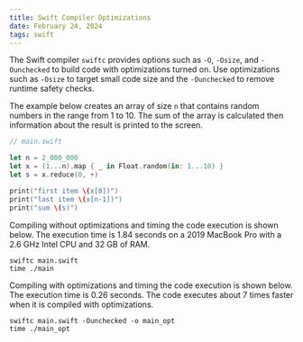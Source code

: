 ```yaml
---
title: Swift Compiler Optimizations
date: February 24, 2024
tags: swift
---
```


The Swift compiler `swiftc` provides options such as `-O`, `-Osize`, and `-Ounchecked` to build code with optimizations turned on. Use optimizations such as `-Osize` to target small code size and the `-Ounchecked` to remove runtime safety checks.

The example below creates an array of size `n` that contains random numbers in the range from 1 to 10. The sum of the array is calculated then information about the result is printed to the screen.

```swift
// main.swift

let n = 2_000_000
let x = (1...n).map { _ in Float.random(in: 1...10) }
let s = x.reduce(0, +)

print("first item \(x[0])")
print("last item \(x[n-1])")
print("sum \(s)")
```

Compiling without optimizations and timing the code execution is shown below. The execution time is 1.84 seconds on a 2019 MacBook Pro with a 2.6 GHz Intel CPU and 32 GB of RAM.

```text
swiftc main.swift
time ./main
```

Compiling with optimizations and timing the code execution is shown below. The execution time is 0.26 seconds. The code executes about 7 times faster when it is compiled with optimizations.

```text
swiftc main.swift -Ounchecked -o main_opt
time ./main_opt
```
